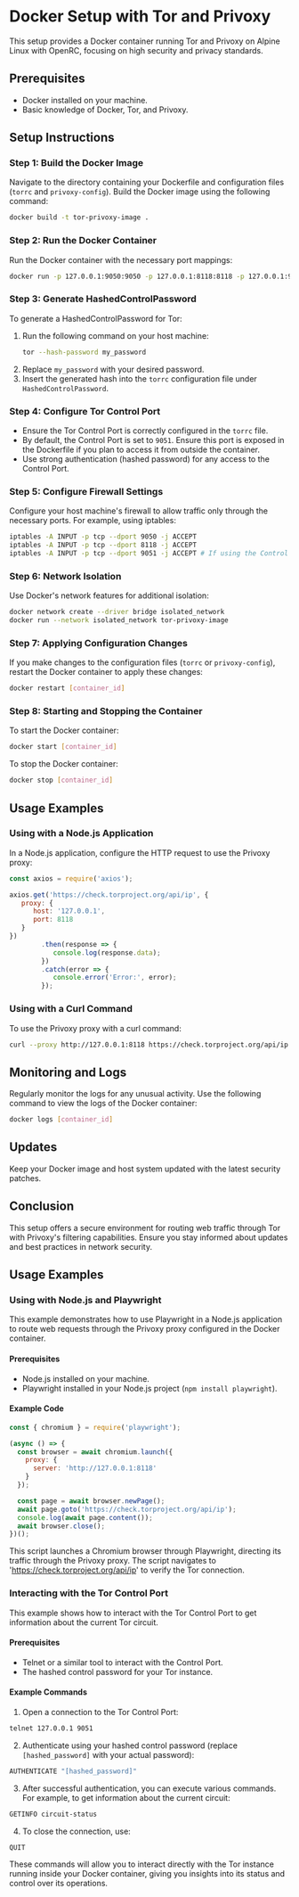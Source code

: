 
# Docker Setup with Tor and Privoxy

This setup provides a Docker container running Tor and Privoxy on Alpine Linux with OpenRC, focusing on high security and privacy standards.

## Prerequisites

- Docker installed on your machine.
- Basic knowledge of Docker, Tor, and Privoxy.

## Setup Instructions

### Step 1: Build the Docker Image

Navigate to the directory containing your Dockerfile and configuration files (`torrc` and `privoxy-config`). Build the Docker image using the following command:

```bash
docker build -t tor-privoxy-image .
```

### Step 2: Run the Docker Container

Run the Docker container with the necessary port mappings:

```bash
docker run -p 127.0.0.1:9050:9050 -p 127.0.0.1:8118:8118 -p 127.0.0.1:9051:9051 tor-privoxy-image
```

### Step 3: Generate HashedControlPassword

To generate a HashedControlPassword for Tor:

1. Run the following command on your host machine:
   ```bash
   tor --hash-password my_password
   ```
2. Replace `my_password` with your desired password.
3. Insert the generated hash into the `torrc` configuration file under `HashedControlPassword`.

### Step 4: Configure Tor Control Port

- Ensure the Tor Control Port is correctly configured in the `torrc` file.
- By default, the Control Port is set to `9051`. Ensure this port is exposed in the Dockerfile if you plan to access it from outside the container.
- Use strong authentication (hashed password) for any access to the Control Port.

### Step 5: Configure Firewall Settings

Configure your host machine's firewall to allow traffic only through the necessary ports. For example, using iptables:

```bash
iptables -A INPUT -p tcp --dport 9050 -j ACCEPT
iptables -A INPUT -p tcp --dport 8118 -j ACCEPT
iptables -A INPUT -p tcp --dport 9051 -j ACCEPT # If using the Control Port externally
```

### Step 6: Network Isolation

Use Docker's network features for additional isolation:

```bash
docker network create --driver bridge isolated_network
docker run --network isolated_network tor-privoxy-image
```

### Step 7: Applying Configuration Changes

If you make changes to the configuration files (`torrc` or `privoxy-config`), restart the Docker container to apply these changes:

```bash
docker restart [container_id]
```

### Step 8: Starting and Stopping the Container

To start the Docker container:

```bash
docker start [container_id]
```

To stop the Docker container:

```bash
docker stop [container_id]
```

## Usage Examples

### Using with a Node.js Application

In a Node.js application, configure the HTTP request to use the Privoxy proxy:

```javascript
const axios = require('axios');

axios.get('https://check.torproject.org/api/ip', {
   proxy: {
      host: '127.0.0.1',
      port: 8118
   }
})
        .then(response => {
           console.log(response.data);
        })
        .catch(error => {
           console.error('Error:', error);
        });
```

### Using with a Curl Command

To use the Privoxy proxy with a curl command:

```bash
curl --proxy http://127.0.0.1:8118 https://check.torproject.org/api/ip
```

## Monitoring and Logs

Regularly monitor the logs for any unusual activity. Use the following command to view the logs of the Docker container:

```bash
docker logs [container_id]
```

## Updates

Keep your Docker image and host system updated with the latest security patches.

## Conclusion

This setup offers a secure environment for routing web traffic through Tor with Privoxy's filtering capabilities. Ensure you stay informed about updates and best practices in network security.


## Usage Examples

### Using with Node.js and Playwright

This example demonstrates how to use Playwright in a Node.js application to route web requests through the Privoxy proxy configured in the Docker container.

#### Prerequisites
- Node.js installed on your machine.
- Playwright installed in your Node.js project (`npm install playwright`).

#### Example Code

```javascript
const { chromium } = require('playwright');

(async () => {
  const browser = await chromium.launch({
    proxy: {
      server: 'http://127.0.0.1:8118'
    }
  });

  const page = await browser.newPage();
  await page.goto('https://check.torproject.org/api/ip');
  console.log(await page.content());
  await browser.close();
})();
```

This script launches a Chromium browser through Playwright, directing its traffic through the Privoxy proxy. The script navigates to 'https://check.torproject.org/api/ip' to verify the Tor connection.

### Interacting with the Tor Control Port

This example shows how to interact with the Tor Control Port to get information about the current Tor circuit.

#### Prerequisites
- Telnet or a similar tool to interact with the Control Port.
- The hashed control password for your Tor instance.

#### Example Commands

1. Open a connection to the Tor Control Port:

```bash
telnet 127.0.0.1 9051
```

2. Authenticate using your hashed control password (replace `[hashed_password]` with your actual password):

```bash
AUTHENTICATE "[hashed_password]"
```

3. After successful authentication, you can execute various commands. For example, to get information about the current circuit:

```bash
GETINFO circuit-status
```

4. To close the connection, use:

```bash
QUIT
```

These commands will allow you to interact directly with the Tor instance running inside your Docker container, giving you insights into its status and control over its operations.
